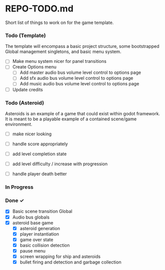 # REPO-TODO.md

Short list of things to work on for the game template.

### Todo (Template)

The template will encompass a basic project structure, some bootstrapped Global
management singletons, and basic menu system.

- [ ] Make menu system nicer for panel transitions
- [ ] Create Options menu
  - [ ] Add master audio bus volume level control to options page
  - [ ] Add sfx audio bus volume level control to options page
  - [ ] Add music audio bus volume level control to options page
- [ ] Update credits

### Todo (Asteroid)

Asteroids is an example of a game that could exist within godot framework.
It is meant to be a playable example of a contained scene/game environment.

- [ ] make nicer looking
- [ ] handle score appropriately
- [ ] add level completion state
- [ ] add level difficulty / increase with progression
- [ ] handle player death better


### In Progress



### Done ✓

- [x] Basic scene transition Global
- [x] Audio bus globals
- [x] asteroid base game
  - [x] asteroid generation
  - [x] player instantiation
  - [x] game over state
  - [x] basic collision detection
  - [x] pause menu
  - [x] screen wrapping for ship and asteroids
  - [x] bullet firing and detection and garbage collection
